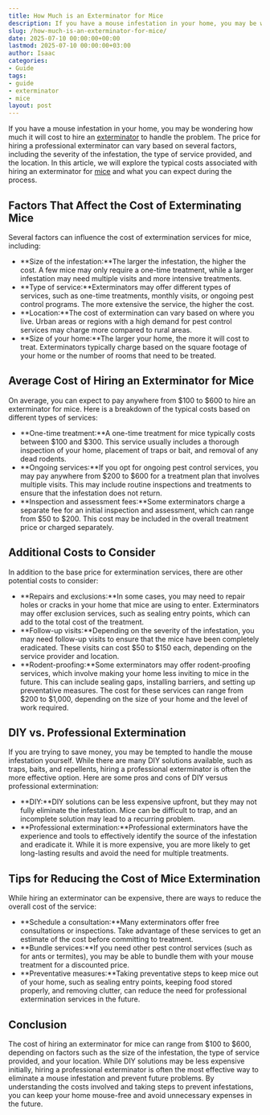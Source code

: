 ```yaml
---
title: How Much is an Exterminator for Mice
description: If you have a mouse infestation in your home, you may be wondering how much it will cost to hire an exterminator to handle the problem.
slug: /how-much-is-an-exterminator-for-mice/
date: 2025-07-10 00:00:00+00:00
lastmod: 2025-07-10 00:00:00+03:00
author: Isaac
categories:
- Guide
tags:
- guide
- exterminator
- mice
layout: post
---
```

If you have a mouse infestation in your home, you may be wondering how much it will cost to hire an [exterminator](https://pestpolicy.com/how-much-do-spider-exterminators-cost/) to handle the problem. The price for hiring a professional exterminator can vary based on several factors, including the severity of the infestation, the type of service provided, and the location. In this article, we will explore the typical costs associated with hiring an exterminator for [mice](https://pestpolicy.com/best-poison-for-mouse/) and what you can expect during the process.
## Factors That Affect the Cost of Exterminating Mice
Several factors can influence the cost of extermination services for mice, including:
- **Size of the infestation:**The larger the infestation, the higher the cost. A few mice may only require a one-time treatment, while a larger infestation may need multiple visits and more intensive treatments.
- **Type of service:**Exterminators may offer different types of services, such as one-time treatments, monthly visits, or ongoing pest control programs. The more extensive the service, the higher the cost.
- **Location:**The cost of extermination can vary based on where you live. Urban areas or regions with a high demand for pest control services may charge more compared to rural areas.
- **Size of your home:**The larger your home, the more it will cost to treat. Exterminators typically charge based on the square footage of your home or the number of rooms that need to be treated.
## Average Cost of Hiring an Exterminator for Mice
On average, you can expect to pay anywhere from $100 to $600 to hire an exterminator for mice. Here is a breakdown of the typical costs based on different types of services:
- **One-time treatment:**A one-time treatment for mice typically costs between $100 and $300. This service usually includes a thorough inspection of your home, placement of traps or bait, and removal of any dead rodents.
- **Ongoing services:**If you opt for ongoing pest control services, you may pay anywhere from $200 to $600 for a treatment plan that involves multiple visits. This may include routine inspections and treatments to ensure that the infestation does not return.
- **Inspection and assessment fees:**Some exterminators charge a separate fee for an initial inspection and assessment, which can range from $50 to $200. This cost may be included in the overall treatment price or charged separately.
## Additional Costs to Consider
In addition to the base price for extermination services, there are other potential costs to consider:
- **Repairs and exclusions:**In some cases, you may need to repair holes or cracks in your home that mice are using to enter. Exterminators may offer exclusion services, such as sealing entry points, which can add to the total cost of the treatment.
- **Follow-up visits:**Depending on the severity of the infestation, you may need follow-up visits to ensure that the mice have been completely eradicated. These visits can cost $50 to $150 each, depending on the service provider and location.
- **Rodent-proofing:**Some exterminators may offer rodent-proofing services, which involve making your home less inviting to mice in the future. This can include sealing gaps, installing barriers, and setting up preventative measures. The cost for these services can range from $200 to $1,000, depending on the size of your home and the level of work required.
## DIY vs. Professional Extermination
If you are trying to save money, you may be tempted to handle the mouse infestation yourself. While there are many DIY solutions available, such as traps, baits, and repellents, hiring a professional exterminator is often the more effective option. Here are some pros and cons of DIY versus professional extermination:
- **DIY:**DIY solutions can be less expensive upfront, but they may not fully eliminate the infestation. Mice can be difficult to trap, and an incomplete solution may lead to a recurring problem.
- **Professional extermination:**Professional exterminators have the experience and tools to effectively identify the source of the infestation and eradicate it. While it is more expensive, you are more likely to get long-lasting results and avoid the need for multiple treatments.
## Tips for Reducing the Cost of Mice Extermination
While hiring an exterminator can be expensive, there are ways to reduce the overall cost of the service:
- **Schedule a consultation:**Many exterminators offer free consultations or inspections. Take advantage of these services to get an estimate of the cost before committing to treatment.
- **Bundle services:**If you need other pest control services (such as for ants or termites), you may be able to bundle them with your mouse treatment for a discounted price.
- **Preventative measures:**Taking preventative steps to keep mice out of your home, such as sealing entry points, keeping food stored properly, and removing clutter, can reduce the need for professional extermination services in the future.
## Conclusion
The cost of hiring an exterminator for mice can range from $100 to $600, depending on factors such as the size of the infestation, the type of service provided, and your location. While DIY solutions may be less expensive initially, hiring a professional exterminator is often the most effective way to eliminate a mouse infestation and prevent future problems. By understanding the costs involved and taking steps to prevent infestations, you can keep your home mouse-free and avoid unnecessary expenses in the future.
